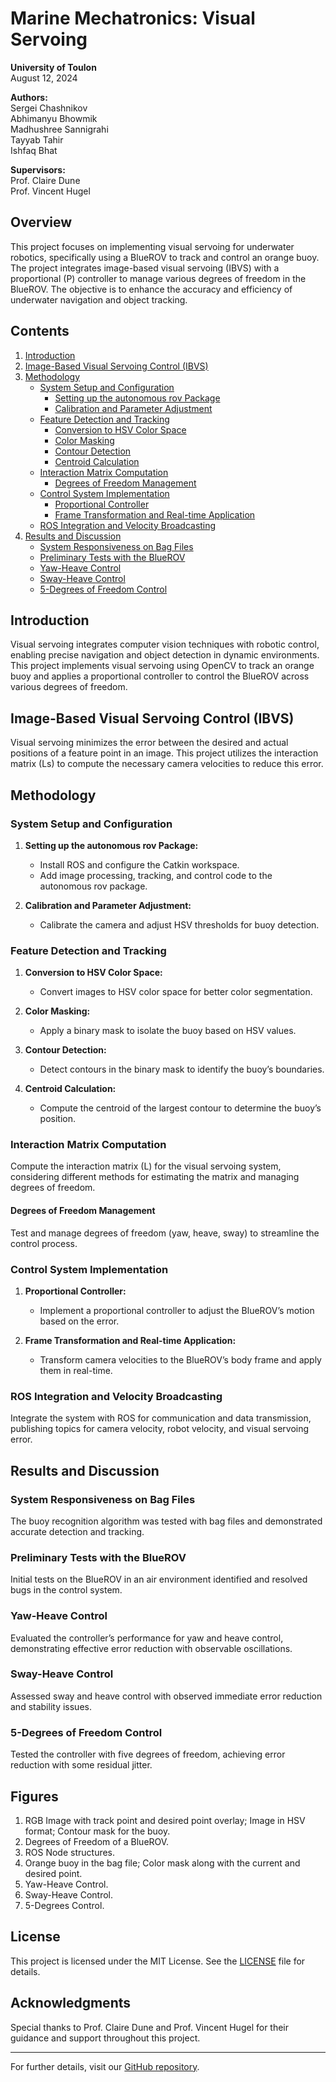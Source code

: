 # Marine Mechatronics: Visual Servoing

**University of Toulon**  
August 12, 2024

**Authors:**  
Sergei Chashnikov  
Abhimanyu Bhowmik  
Madhushree Sannigrahi  
Tayyab Tahir  
Ishfaq Bhat

**Supervisors:**  
Prof. Claire Dune  
Prof. Vincent Hugel

## Overview

This project focuses on implementing visual servoing for underwater robotics, specifically using a BlueROV to track and control an orange buoy. The project integrates image-based visual servoing (IBVS) with a proportional (P) controller to manage various degrees of freedom in the BlueROV. The objective is to enhance the accuracy and efficiency of underwater navigation and object tracking.

## Contents

1. [Introduction](#introduction)
2. [Image-Based Visual Servoing Control (IBVS)](#image-based-visual-servoing-control-ibvs)
3. [Methodology](#methodology)
   - [System Setup and Configuration](#system-setup-and-configuration)
     - [Setting up the autonomous rov Package](#setting-up-the-autonomous-rov-package)
     - [Calibration and Parameter Adjustment](#calibration-and-parameter-adjustment)
   - [Feature Detection and Tracking](#feature-detection-and-tracking)
     - [Conversion to HSV Color Space](#conversion-to-hsv-color-space)
     - [Color Masking](#color-masking)
     - [Contour Detection](#contour-detection)
     - [Centroid Calculation](#centroid-calculation)
   - [Interaction Matrix Computation](#interaction-matrix-computation)
     - [Degrees of Freedom Management](#degrees-of-freedom-management)
   - [Control System Implementation](#control-system-implementation)
     - [Proportional Controller](#proportional-controller)
     - [Frame Transformation and Real-time Application](#frame-transformation-and-real-time-application)
   - [ROS Integration and Velocity Broadcasting](#ros-integration-and-velocity-broadcasting)
4. [Results and Discussion](#results-and-discussion)
   - [System Responsiveness on Bag Files](#system-responsiveness-on-bag-files)
   - [Preliminary Tests with the BlueROV](#preliminary-tests-with-the-bluerov)
   - [Yaw-Heave Control](#yaw-heave-control)
   - [Sway-Heave Control](#sway-heave-control)
   - [5-Degrees of Freedom Control](#5-degrees-of-freedom-control)

## Introduction

Visual servoing integrates computer vision techniques with robotic control, enabling precise navigation and object detection in dynamic environments. This project implements visual servoing using OpenCV to track an orange buoy and applies a proportional controller to control the BlueROV across various degrees of freedom.

## Image-Based Visual Servoing Control (IBVS)

Visual servoing minimizes the error between the desired and actual positions of a feature point in an image. This project utilizes the interaction matrix (Ls) to compute the necessary camera velocities to reduce this error.

## Methodology

### System Setup and Configuration

1. **Setting up the autonomous rov Package:**
   - Install ROS and configure the Catkin workspace.
   - Add image processing, tracking, and control code to the autonomous rov package.

2. **Calibration and Parameter Adjustment:**
   - Calibrate the camera and adjust HSV thresholds for buoy detection.

### Feature Detection and Tracking

1. **Conversion to HSV Color Space:**
   - Convert images to HSV color space for better color segmentation.

2. **Color Masking:**
   - Apply a binary mask to isolate the buoy based on HSV values.

3. **Contour Detection:**
   - Detect contours in the binary mask to identify the buoy’s boundaries.

4. **Centroid Calculation:**
   - Compute the centroid of the largest contour to determine the buoy’s position.

### Interaction Matrix Computation

Compute the interaction matrix (L) for the visual servoing system, considering different methods for estimating the matrix and managing degrees of freedom.

#### Degrees of Freedom Management

Test and manage degrees of freedom (yaw, heave, sway) to streamline the control process.

### Control System Implementation

1. **Proportional Controller:**
   - Implement a proportional controller to adjust the BlueROV’s motion based on the error.

2. **Frame Transformation and Real-time Application:**
   - Transform camera velocities to the BlueROV’s body frame and apply them in real-time.

### ROS Integration and Velocity Broadcasting

Integrate the system with ROS for communication and data transmission, publishing topics for camera velocity, robot velocity, and visual servoing error.

## Results and Discussion

### System Responsiveness on Bag Files

The buoy recognition algorithm was tested with bag files and demonstrated accurate detection and tracking.

### Preliminary Tests with the BlueROV

Initial tests on the BlueROV in an air environment identified and resolved bugs in the control system.

### Yaw-Heave Control

Evaluated the controller’s performance for yaw and heave control, demonstrating effective error reduction with observable oscillations.

### Sway-Heave Control

Assessed sway and heave control with observed immediate error reduction and stability issues.

### 5-Degrees of Freedom Control

Tested the controller with five degrees of freedom, achieving error reduction with some residual jitter.

## Figures

1. RGB Image with track point and desired point overlay; Image in HSV format; Contour mask for the buoy.
2. Degrees of Freedom of a BlueROV.
3. ROS Node structures.
4. Orange buoy in the bag file; Color mask along with the current and desired point.
5. Yaw-Heave Control.
6. Sway-Heave Control.
7. 5-Degrees Control.

## License

This project is licensed under the MIT License. See the [LICENSE](LICENSE) file for details.

## Acknowledgments

Special thanks to Prof. Claire Dune and Prof. Vincent Hugel for their guidance and support throughout this project.

---

For further details, visit our [GitHub repository](https://github.com/Ishfaz/Visual-Servoing).

